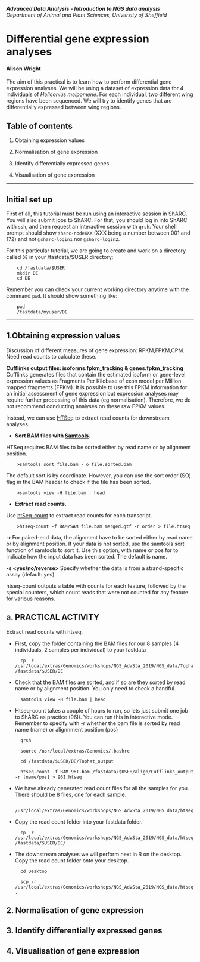 **_Advanced Data Analysis - Introduction to NGS data analysis_**<br>
*Department of Animal and Plant Sciences, University of Sheffield*

# Differential gene expression analyses
#### Alison Wright

The aim of this practical is to learn how to perform differential gene expression analyses. We will be using a dataset of expression data for 4 individuals of *Heliconius melpomene*. For each individual, two different wing regions have been sequenced. We will try to identify genes that are differentially expressed between wing regions.

## Table of contents 

1. Obtaining expression values

2. Normalisation of gene expression

3. Identify differentially expressed genes

4. Visualisation of gene expression

---

## Initial set up
First of all, this tutorial must be run using an interactive session in ShARC. You will also submit jobs to ShARC. For that, you should log in into ShARC with `ssh`, and then request an interactive session with `qrsh`. Your shell prompt should show `sharc-nodeXXX` (XXX being a number between 001 and 172) and not `@sharc-login1` nor `@sharc-login2`.

For this particular tutorial, we are going to create and work on a directory called `DE` in your /fastdata/$USER directory:

        cd /fastdata/$USER
        mkdir DE
        cd DE

Remember you can check your current working directory anytime with the command `pwd`.
It should show something like:

        pwd
        /fastdata/myuser/DE

---

## 1.Obtaining expression values

Discussion of different measures of gene expression: RPKM,FPKM,CPM. Need read counts to calculate these.

**Cufflinks output files: isoforms.fpkm_tracking & genes.fpkm_tracking**
Cufflinks generates files that contain the estimated isoform or gene-level expression values as Fragments Per Kilobase of exon model per Million mapped fragments (FPKM). It is possible to use this FPKM information for an initial assessment of gene expression but expression analyses may require further processing of this data (eg normalisation). Therefore, we do not recommend conducting analyses on these raw FPKM values.

Instead, we can use [HTSeq](https://htseq.readthedocs.io/en/release_0.11.1/) to extract read counts for downstream analyses.

* **Sort BAM files with [Samtools](http://www.htslib.org/doc/samtools-1.0.html).**

HTSeq requires BAM files to be sorted either by read name or by alignment position. 

        >samtools sort file.bam - o file.sorted.bam

The default sort is by coordinate. However, you can use the sort order (SO) flag in the BAM header to check if the file has been sorted. 

        >samtools view -H file.bam | head

* **Extract read counts.**

Use [htSeq-count](https://htseq.readthedocs.io/en/release_0.11.1/count.html) to extract read counts for each transcript.

        >htseq-count -f BAM/SAM file.bam merged.gtf -r order > file.htseq

**-r** For paired-end data, the alignment have to be sorted either by read name or by alignment position. If your data is not sorted, use the samtools sort function of samtools to sort it. Use this option, with name or pos for <order> to indicate how the input data has been sorted. The default is name.
    
**-s <yes/no/reverse>** Specify whether the data is from a strand-specific assay (default: yes)
    
htseq-count outputs a table with counts for each feature, followed by the special counters, which count reads that were not counted for any feature for various reasons. 

## a. PRACTICAL ACTIVITY

Extract read counts with htseq.

* First, copy the folder containing the BAM files for our 8 samples (4 individuals, 2 samples per individual) to your fastdata

        cp -r /usr/local/extras/Genomics/workshops/NGS_AdvSta_2019/NGS_data/Tophat_output /fastdata/$USER/DE

* Check that the BAM files are sorted, and if so are they sorted by read name or by alignment position. You only need to check a handful.

        samtools view -H file.bam | head

* Htseq-count takes a couple of hours to run, so lets just submit one job to ShARC as practice (96I). You can run this in interactive mode. Remember to specify with -r whether the bam file is sorted by read name (name) or alignnment position (pos)

        qrsh
        
        source /usr/local/extras/Genomics/.bashrc
        
        cd /fastdata/$USER/DE/Tophat_output

        htseq-count -f BAM 96I.bam /fastdata/$USER/align/Cufflinks_output -r [name/pos] > 96I.htseq 

* We have already generated read count files for all the samples for you. There should be 8 files, one for each sample.

        /usr/local/extras/Genomics/workshops/NGS_AdvSta_2019/NGS_data/htseqCounts
        
* Copy the read count folder into your fastdata folder.

        cp -r /usr/local/extras/Genomics/workshops/NGS_AdvSta_2019/NGS_data/htseqCounts /fastdata/$USER/DE/
        
* The downstream analyses we will perform next in R on the desktop. Copy the read count folder onto your desktop.

        cd Desktop

        scp -r /usr/local/extras/Genomics/workshops/NGS_AdvSta_2019/NGS_data/htseqCounts .

## 2. Normalisation of gene expression



## 3. Identify differentially expressed genes

## 4. Visualisation of gene expression
